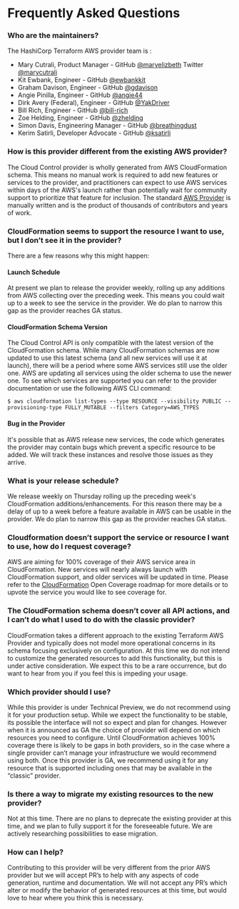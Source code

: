 # Frequently Asked Questions

<!-- markdownlint-disable no-trailing-punctuation -->
<!-- markdownlint-disable-next-line heading-increment -->
### Who are the maintainers?

The HashiCorp Terraform AWS provider team is :

* Mary Cutrali, Product Manager - GitHub [@maryelizbeth](https://github.com/maryelizbeth) Twitter [@marycutrali](https://twitter.com/marycutrali)
* Kit Ewbank, Engineer - GitHub [@ewbankkit](https://github.com/ewbankkit)
* Graham Davison, Engineer - GitHub [@gdavison](https://github.com/gdavison)
* Angie Pinilla, Engineer - GitHub [@angie44](https://github.com/angie44)
* Dirk Avery (Federal), Engineer - GitHub [@YakDriver](https://github.com/yakdriver)
* Bill Rich, Engineer - GitHub [@bill-rich](https://github.com/bill-rich)
* Zoe Helding, Engineer - GitHub [@zhelding](https://github.com/zhelding)
* Simon Davis, Engineering Manager - GitHub [@breathingdust](https://github.com/breathingdust)
* Kerim Satirli,  Developer Advocate - GitHub [@ksatirli](https://github.com/ksatirli)

### How is this provider different from the existing AWS provider?

The Cloud Control provider is wholly generated from AWS CloudFormation schema. This means no manual work is required to add new features or services to the provider, and practitioners can expect to use AWS services within days of the AWS's launch rather than potentially wait for community support to prioritize that feature for inclusion. The standard [AWS Provider](https://github.com/hashicorp/terraform-provider-aws) is manually written and is the product of thousands of contributors and years of work.

### CloudFormation seems to support the resource I want to use, but I don’t see it in the provider?

There are a few reasons why this might happen:

#### Launch Schedule

At present we plan to release the provider weekly, rolling up any additions from AWS collecting over the preceding week. This means you could wait up to a week to see the service in the provider. We do plan to narrow this gap as the provider reaches GA status.

#### CloudFormation Schema Version

The Cloud Control API is only compatible with the latest version of the CloudFormation schema. While many CloudFormation schemas are now updated to use this latest schema (and all new services will use it at launch), there will be a period where some AWS services still use the older one. AWS are updating all services using the older schema to use the newer one. To see which services are supported you can refer to the provider documentation or use the following AWS CLI command:

```console
$ aws cloudformation list-types --type RESOURCE --visibility PUBLIC --provisioning-type FULLY_MUTABLE --filters Category=AWS_TYPES
```

#### Bug in the Provider

It's possible that as AWS release new services, the code which generates the provider may contain bugs which prevent a specific resource to be added. We will track these instances and resolve those issues as they arrive.

### What is your release schedule?

We release weekly on Thursday rolling up the preceding week's CloudFormation additions/enhancements. For this reason there may be a delay of up to a week before a feature available in AWS can be usable in the provider. We do plan to narrow this gap as the provider reaches GA status.

### Cloudformation doesn’t support the service or resource I want to use, how do I request coverage?

AWS are aiming for 100% coverage of their AWS service area in CloudFormation. New services will nearly always launch with CloudFormation support, and older services will be updated in time. Please refer to the [CloudFormation](https://github.com/aws-cloudformation/cloudformation-coverage-roadmap/projects/1) Open Coverage roadmap for more details or to upvote the service you would like to see coverage for.

### The CloudFormation schema doesn’t cover all API actions, and I can’t do what I used to do with the classic provider?

CloudFormation takes a different approach to the existing Terraform AWS Provider and typically does not model more operational concerns in its schema focusing exclusively on configuration. At this time we do not intend to customize the generated resources to add this functionality, but this is under active consideration. We expect this to be a rare occurrence, but do want to hear from you if you feel this is impeding your usage.

### Which provider should I use?

While this provider is under Technical Preview, we do not recommend using it for your production setup. While we expect the functionality to be stable, its possible the interface will not so expect and plan for changes. However when it is announced as GA the choice of provider will depend on which resources you need to configure. Until CloudFormation achieves 100% coverage there is likely to be gaps in both providers, so in the case where a single provider can’t manage your infrastructure we would recommend using both. Once this provider is GA, we recommend using it for any resource that is supported including ones that may be available in the “classic” provider.

### Is there a way to migrate my existing resources to the new provider?

Not at this time. There are no plans to deprecate the existing provider at this time, and we plan to fully support it for the foreseeable future. We are actively researching possibilities to ease migration.

### How can I help?

Contributing to this provider will be very different from the prior AWS provider but we will accept PR’s to help with any aspects of code generation, runtime and documentation. We will not accept any PR’s which alter or modify the behavior of generated resources at this time, but would love to hear where you think this is necessary.
